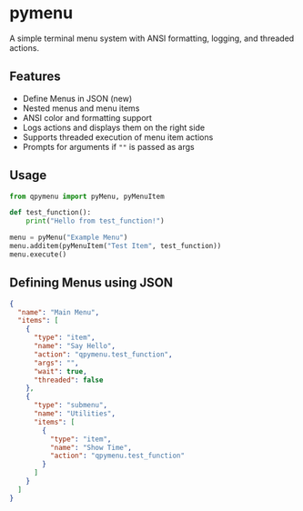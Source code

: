 # pymenu

A simple terminal menu system with ANSI formatting, logging, and threaded actions.

## Features

- Define Menus in JSON (new)
- Nested menus and menu items
- ANSI color and formatting support
- Logs actions and displays them on the right side
- Supports threaded execution of menu item actions
- Prompts for arguments if `""` is passed as args

## Usage

```python
from qpymenu import pyMenu, pyMenuItem

def test_function():
    print("Hello from test_function!")

menu = pyMenu("Example Menu")
menu.additem(pyMenuItem("Test Item", test_function))
menu.execute()
```

## Defining Menus using JSON
```json
{
  "name": "Main Menu",
  "items": [
    {
      "type": "item",
      "name": "Say Hello",
      "action": "qpymenu.test_function",
      "args": "",
      "wait": true,
      "threaded": false
    },
    {
      "type": "submenu",
      "name": "Utilities",
      "items": [
        {
          "type": "item",
          "name": "Show Time",
          "action": "qpymenu.test_function"
        }
      ]
    }
  ]
}
```
